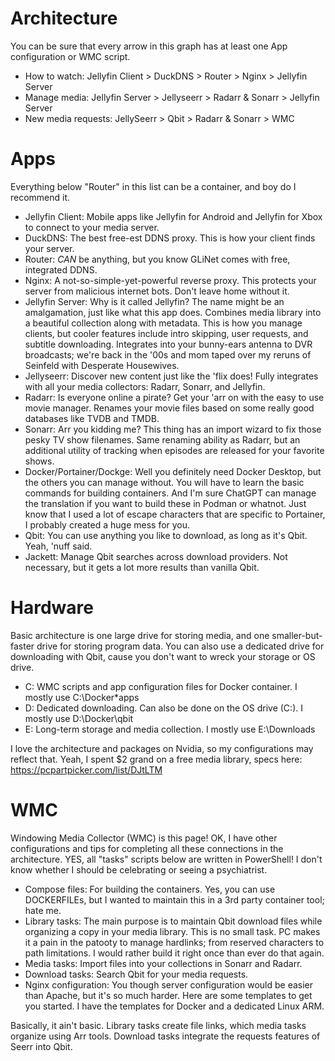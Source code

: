 # Architecture
You can be sure that every arrow in this graph has at least one App configuration or WMC script.
- How to watch: Jellyfin Client > DuckDNS > Router > Nginx > Jellyfin Server
- Manage media: Jellyfin Server > Jellyseerr > Radarr & Sonarr > Jellyfin Server
- New media requests: JellySeerr > Qbit > Radarr & Sonarr > WMC

# Apps
Everything below "Router" in this list can be a container, and boy do I recommend it.
- Jellyfin Client: Mobile apps like Jellyfin for Android and Jellyfin for Xbox to connect to your media server.
- DuckDNS: The best free-est DDNS proxy. This is how your client finds your server.
- Router: *CAN* be anything, but you know GLiNet comes with free, integrated DDNS.
- Nginx: A not-so-simple-yet-powerful reverse proxy. This protects your server from malicious internet bots. Don't leave home without it.
- Jellyfin Server: Why is it called Jellyfin? The name might be an amalgamation, just like what this app does. Combines media library into a beautiful collection along with metadata. This is how you manage clients, but cooler features include intro skipping, user requests, and subtitle downloading. Integrates into your bunny-ears antenna to DVR broadcasts; we're back in the '00s and mom taped over my reruns of Seinfeld with Desperate Housewives.
- Jellyseerr: Discover new content just like the 'flix does! Fully integrates with all your media collectors: Radarr, Sonarr, and Jellyfin.
- Radarr: Is everyone online a pirate? Get your 'arr on with the easy to use movie manager. Renames your movie files based on some really good databases like TVDB and TMDB.
- Sonarr: Arr you kidding me? This thing has an import wizard to fix those pesky TV show filenames. Same renaming ability as Radarr, but an additional utility of tracking when episodes are released for your favorite shows.
- Docker/Portainer/Dockge: Well you definitely need Docker Desktop, but the others you can manage without. You will have to learn the basic commands for building containers. And I'm sure ChatGPT can manage the translation if you want to build these in Podman or whatnot. Just know that I used a lot of escape characters that are specific to Portainer, I probably created a huge mess for you.
- Qbit: You can use anything you like to download, as long as it's Qbit. Yeah, 'nuff said.
- Jackett: Manage Qbit searches across download providers. Not necessary, but it gets a lot more results than vanilla Qbit.

# Hardware
Basic architecture is one large drive for storing media, and one smaller-but-faster drive for storing program data. You can also use a dedicated drive for downloading with Qbit, cause you don't want to wreck your storage or OS drive.
- C: WMC scripts and app configuration files for Docker container. I mostly use C:\Docker\*apps
- D: Dedicated downloading. Can also be done on the OS drive (C:). I mostly use D:\Docker\qbit
- E: Long-term storage and media collection. I mostly use E:\Downloads

I love the architecture and packages on Nvidia, so my configurations may reflect that. Yeah, I spent $2 grand on a free media library, specs here: https://pcpartpicker.com/list/DJtLTM

# WMC
Windowing Media Collector (WMC) is this page! OK, I have other configurations and tips for completing all these connections in the architecture. YES, all "tasks" scripts below are written in PowerShell! I don't know whether I should be celebrating or seeing a psychiatrist.
- Compose files: For building the containers. Yes, you can use DOCKERFILEs, but I wanted to maintain this in a 3rd party container tool; hate me.
- Library tasks: The main purpose is to maintain Qbit download files while organizing a copy in your media library. This is no small task. PC makes it a pain in the patooty to manage hardlinks; from reserved characters to path limitations. I would rather build it right once than ever do that again.
- Media tasks: Import files into your collections in Sonarr and Radarr.
- Download tasks: Search Qbit for your media requests.
- Nginx configuration: You though server configuration would be easier than Apache, but it's so much harder. Here are some templates to get you started. I have the templates for Docker and a dedicated Linux ARM.

Basically, it ain't basic. Library tasks create file links, which media tasks organize using Arr tools. Download tasks integrate the requests features of Seerr into Qbit.
